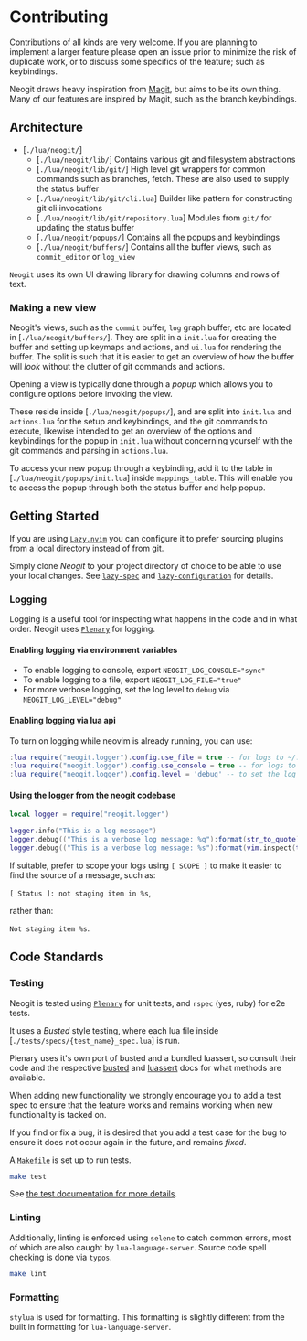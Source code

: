 # Contributing

Contributions of all kinds are very welcome. If you are planning to implement a larger feature please open an issue
prior to minimize the risk of duplicate work, or to discuss some specifics of the feature; such as keybindings.

Neogit draws heavy inspiration from [Magit](https://magit.vc/), but aims to be its own thing. Many of our features
are inspired by Magit, such as the branch keybindings.


## Architecture

- [`./lua/neogit/`]
  - [`./lua/neogit/lib/`] Contains various git and filesystem abstractions
  - [`./lua/neogit/lib/git/`] High level git wrappers for common commands such as branches, fetch. These are also used
  to supply the status buffer
  - [`./lua/neogit/lib/git/cli.lua`] Builder like pattern for constructing git cli invocations
  - [`./lua/neogit/lib/git/repository.lua`] Modules from `git/` for updating the status buffer
  - [`./lua/neogit/popups/`] Contains all the popups and keybindings
  - [`./lua/neogit/buffers/`] Contains all the buffer views, such as `commit_editor` or `log_view`

`Neogit` uses its own UI drawing library for drawing columns and rows of text.

### Making a new view

Neogit's views, such as the `commit` buffer, `log` graph buffer, etc are located in [`./lua/neogit/buffers/`]. They
are split in a `init.lua` for creating the buffer and setting up keymaps and actions, and `ui.lua` for rendering the
buffer. The split is such that it is easier to get an overview of how the buffer will *look* without the clutter of git
commands and actions.

Opening a view is typically done through a *popup* which allows you to configure options before invoking the view.

These reside inside [`./lua/neogit/popups/`], and are split into `init.lua` and `actions.lua` for the setup and
keybindings, and the git commands to execute, likewise intended to get an overview of the options and keybindings for
the popup in `init.lua` without concerning yourself with the git commands and parsing in `actions.lua`.

To access your new popup through a keybinding, add it to the table in [`./lua/neogit/popups/init.lua`] inside
`mappings_table`. This will enable you to access the popup through both the status buffer and help popup.

## Getting Started

If you are using [`Lazy.nvim`](https://github.com/folke/lazy.nvim) you can configure it to prefer sourcing plugins from
a local directory instead of from git. 

Simply clone *Neogit* to your project directory of choice to be able to use your local changes. See
[`lazy-spec`](https://github.com/folke/lazy.nvim#-plugin-spec) and
[`lazy-configuration`](https://github.com/folke/lazy.nvim#%EF%B8%8F-configuration) for details.

### Logging

Logging is a useful tool for inspecting what happens in the code and in what order. Neogit uses
[`Plenary`](https://github.com/nvim-lua/plenary.nvim) for logging.

#### Enabling logging via environment variables

- To enable logging to console, export `NEOGIT_LOG_CONSOLE="sync"`
- To enable logging to a file, export `NEOGIT_LOG_FILE="true"`
- For more verbose logging, set the log level to `debug` via `NEOGIT_LOG_LEVEL="debug"` 

#### Enabling logging via lua api

To turn on logging while neovim is already running, you can use:

```lua
:lua require("neogit.logger").config.use_file = true -- for logs to ~/.cache/nvim/neogit.log.
:lua require("neogit.logger").config.use_console = true -- for logs to console.
:lua require("neogit.logger").config.level = 'debug' -- to set the log level
```

#### Using the logger from the neogit codebase

```lua
local logger = require("neogit.logger")

logger.info("This is a log message")
logger.debug(("This is a verbose log message: %q"):format(str_to_quote))
logger.debug(("This is a verbose log message: %s"):format(vim.inspect(thing)))
```

If suitable, prefer to scope your logs using `[ SCOPE ]` to make it easier to find the source of a message, such as:

`[ Status ]: not staging item in %s`,

rather than:

`Not staging item %s`.

## Code Standards

### Testing

Neogit is tested using [`Plenary`](https://github.com/nvim-lua/plenary.nvim#plenarytest_harness) for unit tests, and `rspec` (yes, ruby) for e2e tests.

It uses a *Busted* style testing, where each lua file inside [`./tests/specs/{test_name}_spec.lua`] is run.

Plenary uses it's own port of busted and a bundled luassert, so consult their
code and the respective [busted](http://olivinelabs.com/busted/) and
[luassert](http://olivinelabs.com/busted/#asserts) docs for what methods are
available.

When adding new functionality we strongly encourage you to add a test spec to ensure that the feature works and remains
working when new functionality is tacked on.

If you find or fix a bug, it is desired that you add a test case for the bug to ensure it does not occur again in the
future, and remains *fixed*.

A [`Makefile`](./Makefile) is set up to run tests.

```sh
make test
```
See [the test documentation for more details](./tests/README.md).

### Linting

Additionally, linting is enforced using `selene` to catch common errors, most of which are also caught by
`lua-language-server`. Source code spell checking is done via `typos`.

```sh
make lint
```

### Formatting

`stylua` is used for formatting. This formatting is slightly different from the built in formatting for
`lua-language-server`.
